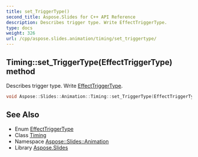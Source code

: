 ```yaml
---
title: set_TriggerType()
second_title: Aspose.Slides for C++ API Reference
description: Describes trigger type. Write EffectTriggerType.
type: docs
weight: 326
url: /cpp/aspose.slides.animation/timing/set_triggertype/
---
```

## Timing::set_TriggerType(EffectTriggerType) method


Describes trigger type. Write [EffectTriggerType](../../effecttriggertype/).

```cpp
void Aspose::Slides::Animation::Timing::set_TriggerType(EffectTriggerType value) override
```

## See Also

* Enum [EffectTriggerType](../effecttriggertype/)
* Class [Timing](./)
* Namespace [Aspose::Slides::Animation](../)
* Library [Aspose.Slides](../../)